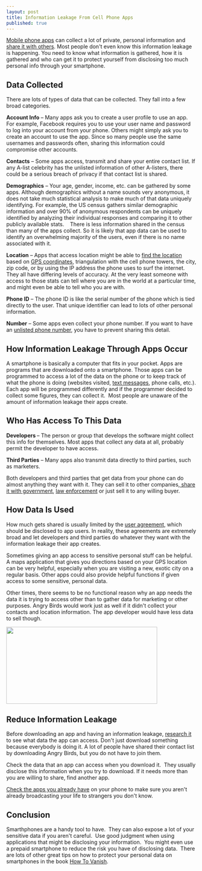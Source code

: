 ```yaml
---
layout: post
title: Information Leakage From Cell Phone Apps
published: true
---
```

<p><a title="cell phone security" href="http://www.howtovanish.com/2011/06/cell-phone-security/" target="_blank">Mobile phone apps</a> can collect a lot of private, personal information and <a title="information leakage" href="http://www.howtovanish.com/2011/06/information-leakage-from-cell-phone-apps" target="_blank">share it with others</a>.  Most people don't even know this information leakage is happening. You need to know what information is gathered, how it is gathered and who can get it to protect yourself from disclosing too much personal info through your smartphone.</p>
<h2>Data Collected</h2>
<p>There are lots of types of data that can be collected.  They fall into a few broad categories.</p>
<p><strong>Account Info</strong> – Many apps ask you to create a user profile to use an app.  For example, Facebook requires you to use your user name and password to log into your account from your phone.  Others might simply ask you to create an account to use the app.  Since so many people use the same usernames and passwords often, sharing this information could compromise other accounts.</p>
<p><strong>Contacts</strong> – Some apps access, transmit and share your entire contact list.  If any A-list celebrity has the unlisted information of other A-listers, there could be a serious breach of privacy if that contact list is shared.</p>
<p><strong>Demographics</strong> – Your age, gender, income, etc. can be gathered by some apps.  Although demographics without a name sounds very anonymous, it does not take much statistical analysis to make much of that data uniquely identifying.  For example, the US census gathers similar demographic information and over 90% of anonymous respondents can be uniquely identified by analyzing their individual responses and comparing it to other publicly available stats.     There is less information shared in the census than many of the apps collect.  So it is likely that app data can be used to identify an overwhelming majority of the users, even if there is no name associated with it.</p>
<p><strong>Location</strong> – Apps that access location might be able to <a href="http://www.zeit.de/datenschutz/malte-spitz-data-retention" target="_blank">find the location</a> based on <a title="smartphone pics" href="http://www.howtovanish.com/2010/10/smartphone-pics-stealing-more-than-souls/" target="_blank">GPS coordinates</a>, triangulation with the cell phone towers, the city, zip code, or by using the IP address the phone uses to surf the internet.  They all have differing levels of accuracy.  At the very least someone with access to those stats can tell where you are in the world at a particular time, and might even be able to tell who you are with.</p>
<p><strong>Phone ID</strong> – The phone ID is like the serial number of the phone which is tied directly to the user.  That unique identifier can lead to lots of other personal information.</p>
<p><strong>Number</strong> – Some apps even collect your phone number.  If you want to have an <a title="reverse phone lookup" href="http://www.howtovanish.com/2011/03/block-caller-id-prevent-reverse-phone-lookup-and-keep-your-phone-number-private/" target="_blank">unlisted phone number</a>, you have to prevent sharing this detail.</p>
<h2>How Information Leakage Through Apps Occur</h2>
<p>A smartphone is basically a computer that fits in your pocket.  Apps are programs that are downloaded onto a smartphone.  Those apps can be programmed to access a lot of the data on the phone or to keep track of what the phone is doing (websites visited, <a title="redphone encrypt cell phone calls" href="http://www.howtovanish.com/2011/06/use-redphone-to-encrypt-cell-phone-calls/" target="_blank">text messages</a>, phone calls, etc.).  Each app will be programmed differently and if the programmer decided to collect some figures, they can collect it.  Most people are unaware of the amount of information leakage their apps create.</p>
<h2>Who Has Access To This Data</h2>
<p><strong>Developers </strong>– The person or group that develops the software might collect this info for themselves.  Most apps that collect any data at all, probably permit the developer to have access.</p>
<p><strong>Third Parties</strong> – Many apps also transmit data directly to third parties, such as marketers.</p>
<p>Both developers and third parties that get data from your phone can do almost anything they want with it.  They can sell it to other companies,<a title="police search cell phones on a massive scale" href="http://www.howtovanish.com/2011/04/police-search-cell-phones-on-massive-scale/" target="_blank"> share it with government</a>, <a title="police corruption" href="http://www.howtovanish.com/2011/05/police-corruption-out-of-control-threatens-personal-information/" target="_blank">law enforcement</a> or just sell it to any willing buyer.</p>
<h2>How Data Is Used</h2>
<p>How much gets shared is usually limited by the <a title="cell phone security" href="http://www.howtovanish.com/2010/01/cell-phone-security-mobile-phone-taps/" target="_blank">user agreement</a>, which should be disclosed to app users.  In reality, these agreements are extremely broad and let developers and third parties do whatever they want with the information leakage their app creates.</p>
<p>Sometimes giving an app access to sensitive personal stuff can be helpful.  A maps application that gives you directions based on your GPS location can be very helpful, especially when you are visiting a new, exotic city on a regular basis.  Other apps could also provide helpful functions if given access to some sensitive, personal data.</p>
<p>Other times, there seems to be no functional reason why an app needs the data it is trying to access other than to gather data for marketing or other purposes.  Angry Birds would work just as well if it didn't collect your contacts and location information.  The app developer would have less data to sell though.</p>
<p><a href="http://www.howtovanish.com/wp-content/uploads/2011/06/Bucket-Leak.jpg"><img class="aligncenter size-full wp-image-2856" title="Bucket Leak" src="{{ site.baseurl }}/images/Bucket-Leak.jpg" alt="" width="400" height="204" /></a></p>
<h2>Reduce Information Leakage</h2>
<p>Before downloading an app and having an information leakage, <a href="http://blogs.wsj.com/wtk-mobile/" target="_blank">research it</a> to see what data the app can access.  Don't just download something because everybody is doing it.  A lot of people have shared their contact list by downloading Angry Birds, but you do not have to join them.</p>
<p>Check the data that an app can access when you download it.  They usually disclose this information when you try to download. If it needs more than you are willing to share, find another app.</p>
<p><a href="http://petewarden.github.com/iPhoneTracker/" target="_blank">Check the apps you already have</a> on your phone to make sure you aren't already broadcasting your life to strangers you don't know.</p>
<h2>Conclusion</h2>
<p>Smarthphones are a handy tool to have.  They can also expose a lot of your sensitive data if you aren't careful.  Use good judgment when using applications that might be disclosing your information.  You might even use a prepaid smartphone to reduce the risk you have of disclosing data.  There are lots of other great tips on how to protect your personal data on smartphones in the book <a href="http://www.howtovanish.com/htvbookaddtocart">How To Vanish</a>.</p>
